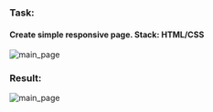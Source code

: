 
<h3>Task:</h3>

<h4>Create simple responsive page. Stack: HTML/CSS</h4>

![main_page](https://storage.googleapis.com/kraftdrew_marketplace_assets/optima-task.jpeg)

<h3>Result:</h3>

![main_page](https://storage.googleapis.com/kraftdrew_marketplace_assets/demo_comp.gif)